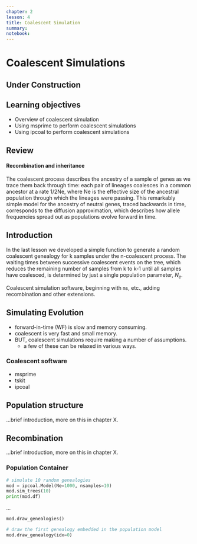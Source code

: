 ```yaml
---
chapter: 2
lesson: 4
title: Coalescent Simulation
summary: 
notebook: 
---
```


# Coalescent Simulations

## Under Construction


## Learning objectives
- Overview of coalescent simulation
- Using msprime to perform coalescent simulations
- Using ipcoal to perform coalescent simulations

## Review

#### Recombination and inheritance

#### 
The coalescent process describes the ancestry of a sample of genes as we 
trace them back through time: each pair of lineages coalesces in a common 
ancestor at a rate 1/2Ne, where Ne is the effective size of the ancestral 
population through which the lineages were passing. This remarkably simple
model for the ancestry of neutral genes, traced backwards in time, 
corresponds to the diffusion approximation, which describes how allele 
frequencies spread out as populations evolve forward in time.




## Introduction
In the last lesson we developed a simple function to generate a random
coalescent genealogy for k samples under the n-coalescent process. The
waiting times between successive coalescent events on the tree, which 
reduces the remaining number of samples from k to k-1 until all samples 
have coalesced, is determined by just a single population parameter, 
$N_e$. 

Coalescent simulation software, beginning with `ms`, etc., adding 
recombination and other extensions. 


## Simulating Evolution
- forward-in-time (WF) is slow and memory consuming.
- coalescent is very fast and small memory.
- BUT, coalescent simulations require making a number of assumptions.
	- a few of these can be relaxed in various ways.

### Coalescent software
- msprime
- tskit
- ipcoal


## Population structure
...brief introduction, more on this in chapter X.


## Recombination
...brief introduction, more on this in chapter X.



### Population Container
```py
# simulate 10 random genealogies
mod = ipcoal.Model(Ne=1000, nsamples=10)
mod.sim_trees(10)
print(mod.df)
```
...

```py
mod.draw_genealogies()
```

```py
# draw the first genealogy embedded in the population model
mod.draw_genealogy(idx=0)
```
